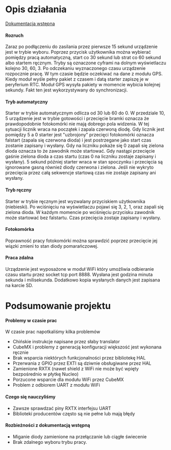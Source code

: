 # Opis działania

[Dokumentacja wstępna](./README.md)

#### Rozruch

Zaraz po podłączeniu do zasilania przez pierwsze 15 sekund urządzenie jest w trybie wyboru. Poprzez przycisk użytkownika można wybierać pomiędzy pracą automatyczną, start co 30 sekund lub strat co 60 sekund albo startem ręcznym. Tryby są oznaczone cyframi na dolnym wyświetlaczu kolejno 30, 60, 3. Po odczekaniu wyznaczonego czasu urządzenie rozpocznie pracę. W tym czasie będzie oczekiwać na dane z modułu GPS. Kiedy moduł wyśle pełny pakiet z czasem i datą starter zapiszę je w peryferium RTC. Moduł GPS wysyła pakiety w momencie wybicia kolejnej sekundy. Fakt ten jest wykorzystywany do synchronizacji.

#### Tryb automatyczny

Starter w trybie automatycznym odlicza od 30 lub 60 do 0. W przedziale 10, 5 urządzenie jest w trybie gotowości i przecięcie bramki oznacza że prawdopodobnie fotokomórki nie mają dobrego pola widzenia. W tej sytuacji licznik wraca na początek i zapala czerwoną diodę. Gdy licznik jest pomiędzy 5 a 0 starter jest "uzbrojony" przecięci fotokomórki oznacza falstart (zapala się czerwona dioda) i jest postrzegane jako start czas zostanie zapisany i wysłany. Gdy na liczniku pokaże się 0 zapali się zielona dioda oznacza to że zawodnik może startować. Gdy nastąpi przecięcie gaśnie zielona dioda a czas startu (czas 0 na liczniku zostaje zapisany i wysłany). 5 sekund później starter wraca w stan spoczynku i przecięcia są ignorowane gasną również diody czerwona i zielona. Jeśli nie wykryto przecięcia przez całą sekwencje startową czas nie zostaje zapisany ani wysłany.

#### Tryb ręczny

Starter w trybie ręcznym jest wyzwalany przyciskiem użytkownika (niebieski). Po wciśnięciu na wyświetlaczu pojawi się 3, 2, 1, oraz zapali się zielona dioda. W każdym momencie po wciśnięciu przycisku zawodnik może startować bez falstartu. Czas przecięcia zostaje zapisany i wysłany.

#### Fotokomórka

Poprawność pracy fotokomórki można sprawdzić poprzez przecięcie jej wiązki zmieni to stan diody pomarańczowej.

#### Praca zdalna

Urządzenie jest wyposażone w moduł WiFi który umożliwia odbieranie czasu startu przez socket tcp port 8888. Wysłana jest godzina minuta sekunda i milisekunda. Dodatkowo kopia wysłanych danych jest zapisana na karcie SD.

# Podsumowanie projektu

#### Problemy w czasie prac

W czasie prac napotkaliśmy kilka problemów

- Chińskie instrukcje napisane przez słaby translator
- CubeMX i problemy z generacją konfiguracji większość jest wykonana ręcznie
- Brak wsparcia niektórych funkcjonalności przez bibliotekę HAL
- Przerwania z GPIO przez EXTI są dziwnie obsługiwane przez HAL
- Zamienione RXTX (nawet shield z WiFi nie może być wpięty bezpośrednio w płytkę Nucleo)
- Porzucone wsparcie dla modułu WiFi przez CubeMX
- Problem z odbiorem UART z modułu WiFi

#### Czego się nauczyliśmy

- Zawsze sprawdzać piny RXTX interfejsu UART
- Biblioteki producentów często są nie pełne lub mają błędy

#### Rozbieżności z dokumentacją wstępną

- Miganie diody zamienione na przełączanie lub ciągłe świecenie
- Brak zdalnego wyboru trybu pracy.
